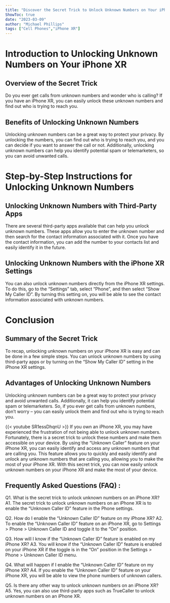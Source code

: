 ```yaml
---
title: "Discover the Secret Trick to Unlock Unknown Numbers on Your iPhone XR!"
ShowToc: true 
date: "2023-03-09"
author: "Michael Phillips" 
tags: ["Cell Phones","iPhone XR"]
---
```

# Introduction to Unlocking Unknown Numbers on Your iPhone XR

## Overview of the Secret Trick

Do you ever get calls from unknown numbers and wonder who is calling? If you have an iPhone XR, you can easily unlock these unknown numbers and find out who is trying to reach you. 

## Benefits of Unlocking Unknown Numbers

Unlocking unknown numbers can be a great way to protect your privacy. By unlocking the numbers, you can find out who is trying to reach you, and you can decide if you want to answer the call or not. Additionally, unlocking unknown numbers can help you identify potential spam or telemarketers, so you can avoid unwanted calls. 

# Step-by-Step Instructions for Unlocking Unknown Numbers 

## Unlocking Unknown Numbers with Third-Party Apps

There are several third-party apps available that can help you unlock unknown numbers. These apps allow you to enter the unknown number and then search for the contact information associated with it. Once you have the contact information, you can add the number to your contacts list and easily identify it in the future. 

## Unlocking Unknown Numbers with the iPhone XR Settings

You can also unlock unknown numbers directly from the iPhone XR settings. To do this, go to the “Settings” tab, select “Phone”, and then select “Show My Caller ID”. By turning this setting on, you will be able to see the contact information associated with unknown numbers. 

# Conclusion 

## Summary of the Secret Trick

To recap, unlocking unknown numbers on your iPhone XR is easy and can be done in a few simple steps. You can unlock unknown numbers by using third-party apps or by turning on the “Show My Caller ID” setting in the iPhone XR settings. 

## Advantages of Unlocking Unknown Numbers

Unlocking unknown numbers can be a great way to protect your privacy and avoid unwanted calls. Additionally, it can help you identify potential spam or telemarketers. So, if you ever get calls from unknown numbers, don’t worry – you can easily unlock them and find out who is trying to reach you.

{{< youtube SR1essDhqnU >}} 
If you own an iPhone XR, you may have experienced the frustration of not being able to unlock unknown numbers. Fortunately, there is a secret trick to unlock these numbers and make them accessible on your device. By using the “Unknown Caller” feature on your iPhone XR, you can easily identify and access any unknown numbers that are calling you. This feature allows you to quickly and easily identify and unlock any unknown numbers that are calling you, allowing you to make the most of your iPhone XR. With this secret trick, you can now easily unlock unknown numbers on your iPhone XR and make the most of your device.

## Frequently Asked Questions (FAQ) :
Q1. What is the secret trick to unlock unknown numbers on an iPhone XR? 
A1. The secret trick to unlock unknown numbers on an iPhone XR is to enable the “Unknown Caller ID” feature in the Phone settings.

Q2. How do I enable the “Unknown Caller ID” feature on my iPhone XR? 
A2. To enable the “Unknown Caller ID” feature on an iPhone XR, go to Settings > Phone > Unknown Caller ID and toggle it to the “On” position.

Q3. How will I know if the “Unknown Caller ID” feature is enabled on my iPhone XR? 
A3. You will know if the “Unknown Caller ID” feature is enabled on your iPhone XR if the toggle is in the “On” position in the Settings > Phone > Unknown Caller ID menu.

Q4. What will happen if I enable the “Unknown Caller ID” feature on my iPhone XR? 
A4. If you enable the “Unknown Caller ID” feature on your iPhone XR, you will be able to view the phone numbers of unknown callers.

Q5. Is there any other way to unlock unknown numbers on an iPhone XR? 
A5. Yes, you can also use third-party apps such as TrueCaller to unlock unknown numbers on an iPhone XR.


